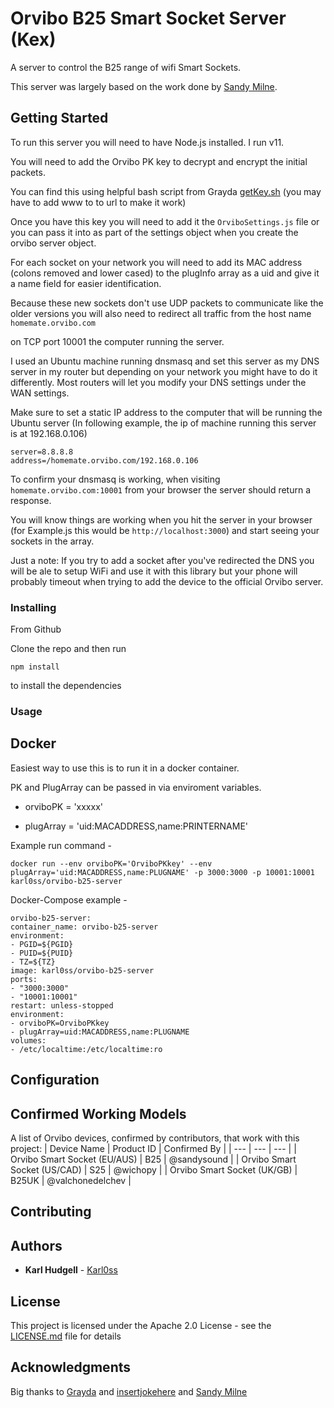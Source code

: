 
  

# Orvibo B25 Smart Socket Server (Kex)

 A server to control the B25 range of wifi Smart Sockets. 

This server was largely based on the work done by [Sandy Milne](https://github.com/sandysound).

## Getting Started

To run this server you will need to have Node.js installed. I run v11.

You will need to add the Orvibo PK key to decrypt and encrypt the initial packets.

You can find this using helpful bash script from Grayda [getKey.sh](https://gist.github.com/Grayda/eb48093bcfb96bfeec9c58ea301f2668) (you may have to add www to to url to make it work)

Once you have this key you will need to add it the ``OrviboSettings.js`` file or you can pass it into as part of the settings object when you create the orvibo server object.

For each socket on your network you will need to add its MAC address (colons removed and lower cased) to the plugInfo array as a uid and give it a name field for easier identification.

Because these new sockets don't use UDP packets to communicate like the older versions you will also need to redirect all traffic from the host name ``homemate.orvibo.com``

on TCP port 10001 the computer running the server.

I used an Ubuntu machine running dnsmasq and set this server as my DNS server in my router but depending on your network you might have to do it differently. Most routers will let you modify your DNS settings under the WAN settings.

Make sure to set a static IP address to the computer that will be running the Ubuntu server (In following example, the ip of machine running this server is at 192.168.0.106)
```
server=8.8.8.8
address=/homemate.orvibo.com/192.168.0.106
```

To confirm your dnsmasq is working, when visiting ``homemate.orvibo.com:10001`` from your browser the server should return a response.
 

You will know things are working when you hit the server in your browser (for Example.js this would be ``http://localhost:3000``) and start seeing your sockets in the array.

Just a note: If you try to add a socket after you've redirected the DNS you will be ale to setup WiFi and use it with this library but your phone will probably timeout when trying to add the device to the official Orvibo server.


### Installing

From Github

Clone the repo and then run
```
npm install
```
to install the dependencies


### Usage
## Docker

Easiest way to use this is to run it in a docker container.

PK and PlugArray can be passed in via enviroment variables.

- orviboPK = 'xxxxx'

- plugArray = 'uid:MACADDRESS,name:PRINTERNAME'

Example run command -

    docker run --env orviboPK='OrviboPKkey' --env plugArray='uid:MACADDRESS,name:PLUGNAME' -p 3000:3000 -p 10001:10001 karl0ss/orvibo-b25-server

Docker-Compose example -

    orvibo-b25-server:
    container_name: orvibo-b25-server
    environment:
    - PGID=${PGID}
    - PUID=${PUID}
    - TZ=${TZ}
    image: karl0ss/orvibo-b25-server
    ports:
    - "3000:3000"
    - "10001:10001"
    restart: unless-stopped
    environment:
    - orviboPK=OrviboPKkey
    - plugArray=uid:MACADDRESS,name:PLUGNAME
    volumes:    
    - /etc/localtime:/etc/localtime:ro
      

## Configuration

## Confirmed Working Models
A list of Orvibo devices, confirmed by contributors, that work with this project:
| Device Name | Product ID | Confirmed By |
| --- | --- | --- |
| Orvibo Smart Socket (EU/AUS) | B25 | @sandysound |
| Orvibo Smart Socket (US/CAD) | S25 | @wichopy |
| Orvibo Smart Socket (UK/GB) | B25UK | @valchonedelchev |

  

## Contributing
## Authors

  

  

*  **Karl Hudgell** - [Karl0ss](https://github.com/karl0ss/)

  

  

## License

  

  

This project is licensed under the Apache 2.0 License - see the [LICENSE.md](LICENSE.md) file for details

  

  

## Acknowledgments

  

  

Big thanks to [Grayda](https://github.com/Grayda/) and [insertjokehere](https://github.com/insertjokehere) and [Sandy Milne](https://github.com/sandysound)


